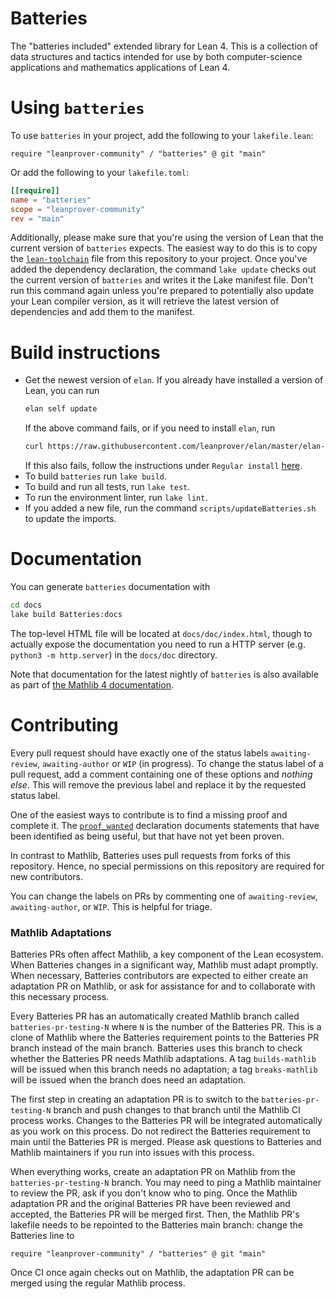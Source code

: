 # Batteries

The "batteries included" extended library for Lean 4. This is a collection of data structures and tactics intended for use by both computer-science applications and mathematics applications of Lean 4.

# Using `batteries`

To use `batteries` in your project, add the following to your `lakefile.lean`:
```lean
require "leanprover-community" / "batteries" @ git "main"
```
Or add the following to your `lakefile.toml`:
```toml
[[require]]
name = "batteries"
scope = "leanprover-community"
rev = "main"
```

Additionally, please make sure that you're using the version of Lean that the current version of `batteries` expects. The easiest way to do this is to copy the [`lean-toolchain`](./lean-toolchain) file from this repository to your project. Once you've added the dependency declaration, the command `lake update` checks out the current version of `batteries` and writes it the Lake manifest file. Don't run this command again unless you're prepared to potentially also update your Lean compiler version, as it will retrieve the latest version of dependencies and add them to the manifest.

# Build instructions

* Get the newest version of `elan`. If you already have installed a version of Lean, you can run
  ```sh
  elan self update
  ```
  If the above command fails, or if you need to install `elan`, run
  ```sh
  curl https://raw.githubusercontent.com/leanprover/elan/master/elan-init.sh -sSf | sh
  ```
  If this also fails, follow the instructions under `Regular install` [here](https://leanprover-community.github.io/get_started.html).
* To build `batteries` run `lake build`.
* To build and run all tests, run `lake test`.
* To run the environment linter, run `lake lint`.
* If you added a new file, run the command `scripts/updateBatteries.sh` to update the imports.

# Documentation

You can generate `batteries` documentation with

```sh
cd docs
lake build Batteries:docs
```

The top-level HTML file will be located at `docs/doc/index.html`, though to actually expose the
documentation you need to run a HTTP server (e.g. `python3 -m http.server`) in the `docs/doc` directory.

Note that documentation for the latest nightly of `batteries` is also available as part of [the Mathlib 4
documentation][mathlib4 docs].

[mathlib4 docs]: https://leanprover-community.github.io/mathlib4_docs/Batteries.html

# Contributing

Every pull request should have exactly one of the status labels `awaiting-review`, `awaiting-author`
or `WIP` (in progress).
To change the status label of a pull request, add a comment containing one of these options and
_nothing else_.
This will remove the previous label and replace it by the requested status label.

One of the easiest ways to contribute is to find a missing proof and complete it. The
[`proof_wanted`](https://github.com/search?q=repo%3Aleanprover-community%2Fbatteries+language%3ALean+%2F^proof_wanted%2F&type=code)
declaration documents statements that have been identified as being useful, but that have not yet
been proven.

In contrast to Mathlib, Batteries uses pull requests from forks of this repository. Hence, no special permissions on this repository are required for new contributors.

You can change the labels on PRs by commenting one of `awaiting-review`, `awaiting-author`, or `WIP`. This is helpful for triage.

### Mathlib Adaptations

Batteries PRs often affect Mathlib, a key component of the Lean ecosystem.
When Batteries changes in a significant way, Mathlib must adapt promptly.
When necessary, Batteries contributors are expected to either create an adaptation PR on Mathlib, or ask for assistance for and to collaborate with this necessary process.

Every Batteries PR has an automatically created Mathlib branch called `batteries-pr-testing-N` where `N` is the number of the Batteries PR.
This is a clone of Mathlib where the Batteries requirement points to the Batteries PR branch instead of the main branch.
Batteries uses this branch to check whether the Batteries PR needs Mathlib adaptations.
A tag `builds-mathlib` will be issued when this branch needs no adaptation; a tag `breaks-mathlib` will be issued when the branch does need an adaptation.

The first step in creating an adaptation PR is to switch to the `batteries-pr-testing-N` branch and push changes to that branch until the Mathlib CI process works.
Changes to the Batteries PR will be integrated automatically as you work on this process.
Do not redirect the Batteries requirement to main until the Batteries PR is merged.
Please ask questions to Batteries and Mathlib maintainers if you run into issues with this process.

When everything works, create an adaptation PR on Mathlib from the `batteries-pr-testing-N` branch.
You may need to ping a Mathlib maintainer to review the PR, ask if you don't know who to ping.
Once the Mathlib adaptation PR and the original Batteries PR have been reviewed and accepted, the Batteries PR will be merged first. Then, the Mathlib PR's lakefile needs to be repointed to the Batteries main branch: change the Batteries line to
```lean
require "leanprover-community" / "batteries" @ git "main"
```
Once CI once again checks out on Mathlib, the adaptation PR can be merged using the regular Mathlib process.
